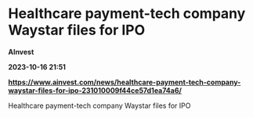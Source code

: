 # Healthcare payment-tech company Waystar files for IPO
**AInvest**

**2023-10-16 21:51**

**https://www.ainvest.com/news/healthcare-payment-tech-company-waystar-files-for-ipo-231010009f44ce57d1ea74a6/**

Healthcare payment-tech company Waystar files for IPO